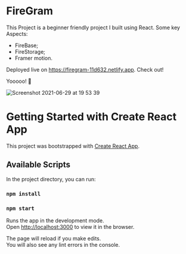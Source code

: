 # FireGram

This Project is a beginner friendly project I built using React. Some key Aspects:

- FireBase;
- FireStorage;
- Framer motion.

Deployed live on https://firegram-11d632.netlify.app. Check out!

Yooooo! 🚀

![Screenshot 2021-06-29 at 19 53 39](https://user-images.githubusercontent.com/68222437/123837890-087e4b80-d914-11eb-9d17-d379f8a4e8d4.png)

# Getting Started with Create React App

This project was bootstrapped with [Create React App](https://github.com/facebook/create-react-app).

## Available Scripts

In the project directory, you can run:

### `npm install`
### `npm start`

Runs the app in the development mode.\
Open [http://localhost:3000](http://localhost:3000) to view it in the browser.

The page will reload if you make edits.\
You will also see any lint errors in the console.
